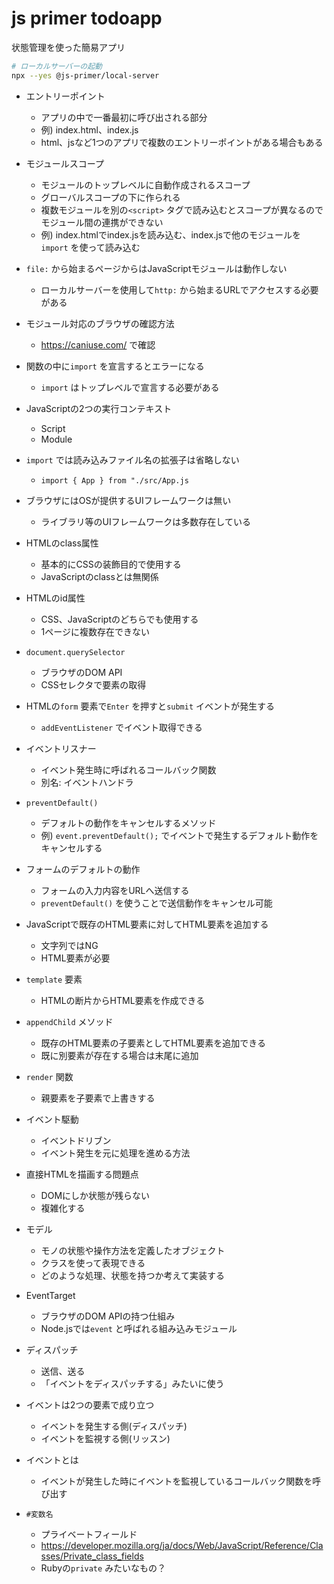 # js primer todoapp

状態管理を使った簡易アプリ

```sh
# ローカルサーバーの起動
npx --yes @js-primer/local-server
```

- エントリーポイント
  - アプリの中で一番最初に呼び出される部分
  - 例) index.html、index.js
  - html、jsなど1つのアプリで複数のエントリーポイントがある場合もある

- モジュールスコープ
  - モジュールのトップレベルに自動作成されるスコープ
  - グローバルスコープの下に作られる
  - 複数モジュールを別の`<script>` タグで読み込むとスコープが異なるのでモジュール間の連携ができない
  - 例) index.htmlでindex.jsを読み込む、index.jsで他のモジュールを`import` を使って読み込む

- `file:` から始まるページからはJavaScriptモジュールは動作しない
  - ローカルサーバーを使用して`http:` から始まるURLでアクセスする必要がある

- モジュール対応のブラウザの確認方法
  - https://caniuse.com/ で確認

- 関数の中に`import` を宣言するとエラーになる
  - `import` はトップレベルで宣言する必要がある

- JavaScriptの2つの実行コンテキスト
  - Script
  - Module

- `import` では読み込みファイル名の拡張子は省略しない
  - `import { App } from "./src/App.js`

- ブラウザにはOSが提供するUIフレームワークは無い
  - ライブラリ等のUIフレームワークは多数存在している

- HTMLのclass属性
  - 基本的にCSSの装飾目的で使用する
  - JavaScriptのclassとは無関係

- HTMLのid属性
  - CSS、JavaScriptのどちらでも使用する
  - 1ページに複数存在できない

- `document.querySelector`
  - ブラウザのDOM API
  - CSSセレクタで要素の取得

- HTMLの`form` 要素で`Enter` を押すと`submit` イベントが発生する
  - `addEventListener` でイベント取得できる

- イベントリスナー
  - イベント発生時に呼ばれるコールバック関数
  - 別名: イベントハンドラ

- `preventDefault()`
  - デフォルトの動作をキャンセルするメソッド
  - 例) `event.preventDefault();` でイベントで発生するデフォルト動作をキャンセルする

- フォームのデフォルトの動作
  - フォームの入力内容をURLへ送信する
  - `preventDefault()` を使うことで送信動作をキャンセル可能

- JavaScriptで既存のHTML要素に対してHTML要素を追加する
  - 文字列ではNG
  - HTML要素が必要

- `template` 要素
  - HTMLの断片からHTML要素を作成できる

- `appendChild` メソッド
  - 既存のHTML要素の子要素としてHTML要素を追加できる
  - 既に別要素が存在する場合は末尾に追加

- `render` 関数
  - 親要素を子要素で上書きする

- イベント駆動
  - イベントドリブン
  - イベント発生を元に処理を進める方法

- 直接HTMLを描画する問題点
  - DOMにしか状態が残らない
  - 複雑化する

- モデル
  - モノの状態や操作方法を定義したオブジェクト
  - クラスを使って表現できる
  - どのような処理、状態を持つか考えて実装する

- EventTarget
  - ブラウザのDOM APIの持つ仕組み
  - Node.jsでは`event` と呼ばれる組み込みモジュール

- ディスパッチ
  - 送信、送る
  - 「イベントをディスパッチする」みたいに使う

- イベントは2つの要素で成り立つ
  - イベントを発生する側(ディスパッチ)
  - イベントを監視する側(リッスン)

- イベントとは
  - イベントが発生した時にイベントを監視しているコールバック関数を呼び出す

- `#変数名`
  - プライベートフィールド
  - https://developer.mozilla.org/ja/docs/Web/JavaScript/Reference/Classes/Private_class_fields
  - Rubyの`private` みたいなもの？
